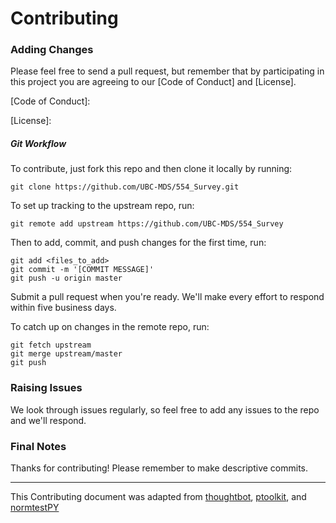 # Contributing


### Adding Changes

Please feel free to send a pull request, but remember that by participating in this project you are agreeing to our [Code of Conduct] and [License].

[Code of Conduct]:

[License]: 

##### Git Workflow

To contribute, just fork this repo and then clone it locally by running:

```{bash}
git clone https://github.com/UBC-MDS/554_Survey.git
```

To set up tracking to the upstream repo, run:

```{bash}
git remote add upstream https://github.com/UBC-MDS/554_Survey
```

Then to add, commit, and push changes for the first time, run:

```{bash}
git add <files_to_add>
git commit -m '[COMMIT MESSAGE]'
git push -u origin master
```

Submit a pull request when you're ready. We'll make every effort to respond within five business days.

To catch up on changes in the remote repo, run:

```{bash}
git fetch upstream
git merge upstream/master
git push
```

### Raising Issues
We look through issues regularly, so feel free to add any issues to the repo and we'll respond.

### Final Notes
Thanks for contributing! Please remember to make descriptive commits.

---
This Contributing document was adapted from [thoughtbot], [ptoolkit], and [normtestPY]

[thoughtbot]: https://github.com/thoughtbot/factory_bot_rails/blob/master/CONTRIBUTING.md

[ptoolkit]: https://github.com/UBC-MDS/ptoolkit/blob/master/CONTRIBUTING.md

[normtestPY]: https://github.com/UBC-MDS/normtestPY/blob/master/CONTRIBUTING.md
